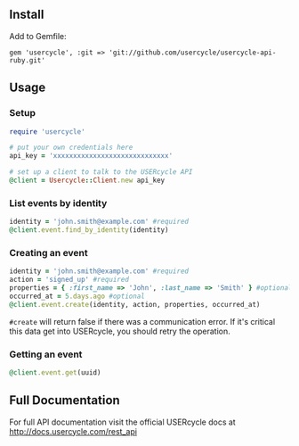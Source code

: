 ## Install

Add to Gemfile:

```
gem 'usercycle', :git => 'git://github.com/usercycle/usercycle-api-ruby.git'
```

## Usage

### Setup

``` ruby
require 'usercycle'

# put your own credentials here
api_key = 'xxxxxxxxxxxxxxxxxxxxxxxxxxxxx'

# set up a client to talk to the USERcycle API
@client = Usercycle::Client.new api_key
```

###  List events by identity

```ruby
identity = 'john.smith@example.com' #required
@client.event.find_by_identity(identity)
```

### Creating an event

```ruby
identity = 'john.smith@example.com' #required
action = 'signed_up' #required
properties = { :first_name => 'John', :last_name => 'Smith' } #optional
occurred_at = 5.days.ago #optional
@client.event.create(identity, action, properties, occurred_at)
```
`#create` will return false if there was a communication error. If it's
critical this data get into USERcycle, you should retry the operation.

### Getting an event

```ruby
@client.event.get(uuid)
```

## Full Documentation

For full API documentation visit the official USERcycle docs at http://docs.usercycle.com/rest_api

